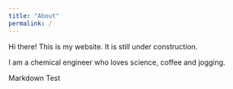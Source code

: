 ```yaml
---
title: "About"
permalink: /
---
```



Hi there! This is my website. It is still under construction.<br>

I am a chemical engineer who loves science, coffee and jogging.

Markdown Test
